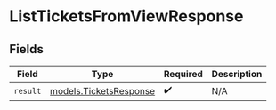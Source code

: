 # ListTicketsFromViewResponse


## Fields

| Field                                                  | Type                                                   | Required                                               | Description                                            |
| ------------------------------------------------------ | ------------------------------------------------------ | ------------------------------------------------------ | ------------------------------------------------------ |
| `result`                                               | [models.TicketsResponse](../models/ticketsresponse.md) | :heavy_check_mark:                                     | N/A                                                    |
